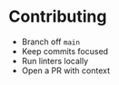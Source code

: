 # Contributing
- Branch off `main`
- Keep commits focused
- Run linters locally
- Open a PR with context
